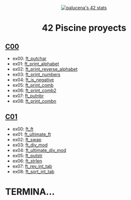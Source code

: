 <p align="center">
  <a href="https://github.com/JaeSeoKim/badge42">
    <img src="https://badge42.vercel.app/api/v2/clh0rcvvr004008ms8n3f7co8/stats?cursusId=9&coalitionId=216" alt="palucena's 42 stats" />
  </a>
</p>

<h1 align="center">
  <p>42 Piscine proyects</p>
</h1>

<h2><a href="https://github.com/PaLucena/42piscine/tree/master/C00">C00</a></h2>

- ex00: [ft_putchar](https://github.com/PaLucena/42piscine/tree/master/C00/ex00/ft_putchar.c)
- ex01: [ft_print_alphabet](https://github.com/PaLucena/42piscine/tree/master/C00/ex01/ft_print_alphabet.c)
- ex02: [ft_print_reverse_alphabet](https://github.com/PaLucena/42piscine/tree/master/C00/ex02/ft_print_reverse_alphabet.c)
- ex03: [ft_print_numbers](https://github.com/PaLucena/42piscine/tree/master/C00/ex03/ft_print_numbers.c)
- ex04: [ft_is_negative](https://github.com/PaLucena/42piscine/tree/master/C00/ex04/ft_is_negative.c)
- ex05: [ft_print_comb](https://github.com/PaLucena/42piscine/tree/master/C00/ex05/ft_print_comb.c)
- ex06: [ft_print_comb2](https://github.com/PaLucena/42piscine/tree/master/C00/ex06/ft_print_comb2.c)
- ex07: [ft_putnbr](https://github.com/PaLucena/42piscine/tree/master/C00/ex07/ft_putnbr.c)
- ex08: [ft_print_combn](https://github.com/PaLucena/42piscine/tree/master/C00/ex08/ft_print_combn.c)


<h2><a href="https://github.com/PaLucena/42piscine/tree/master/C01">C01</a></h2>

- ex00: [ft_ft](https://github.com/PaLucena/42piscine/tree/master/C01/ex00/ft_ft.c)
- ex01: [ft_ultimate_ft](https://github.com/PaLucena/42piscine/tree/master/C01/ex01/ft_ultimate_ft.c)
- ex02: [ft_swap](https://github.com/PaLucena/42piscine/tree/master/C01/ex02/ft_swap.c)
- ex03: [ft_div_mod](https://github.com/PaLucena/42piscine/tree/master/C01/ex03/ft_div_mod.c)
- ex04: [ft_ultimate_div_mod](https://github.com/PaLucena/42piscine/tree/master/C01/ex04/ft_ultimate_div_mod.c)
- ex05: [ft_putstr](https://github.com/PaLucena/42piscine/tree/master/C01/ex05/ft_putstr.c)
- ex06: [ft_strlen](https://github.com/PaLucena/42piscine/tree/master/C01/ex06/ft_strlen.c)
- ex07: [ft_rev_int_tab](https://github.com/PaLucena/42piscine/tree/master/C01/ex07/ft_rev_int_tab.c)
- ex08: [ft_sort_int_tab](https://github.com/PaLucena/42piscine/tree/master/C01/ex08/ft_sort_int_tab.c)

# TERMINA...

